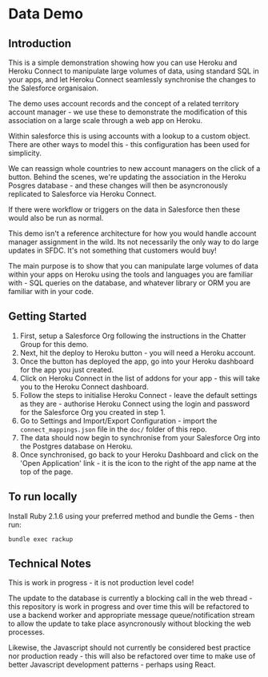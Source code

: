 # Data Demo

## Introduction

This is a simple demonstration showing how you can use Heroku and Heroku Connect to manipulate large volumes of data, using standard SQL in your apps, and let Heroku Connect seamlessly synchronise the changes to the Salesforce organisaion.

The demo uses account records and the concept of a related territory account manager - we use these to demonstrate the modification of this association on a large scale through a web app on Heroku. 

Within salesforce this is using accounts with a lookup to a custom object. There are other ways to model this - this configuration has been used for simplicity.

We can reassign whole countries to new account managers on the click of a button. Behind the scenes, we're updating the association in the Heroku Posgres database - and these changes will then be asyncronously replicated to Salesforce via Heroku Connect.

If there were workflow or triggers on the data in Salesforce then these would also be run as normal.

This demo isn't a reference architecture for how you would handle account manager assignment in the wild. Its not necessarily the only way to do large updates in SFDC. It's not something that customers would buy!

The main purpose is to show that you can manipulate large volumes of data within your apps on Heroku using the tools and languages you are familiar with - SQL queries on the database, and whatever library or ORM you are familiar with in your code.

## Getting Started

1. First, setup a Salesforce Org following the instructions in the Chatter Group for this demo.
2. Next, hit the deploy to Heroku button - you will need a Heroku account.
3. Once the button has deployed the app, go into your Heroku dashboard for the app you just created. 
4. Click on Heroku Connect in the list of addons for your app - this will take you to the Heroku Connect dashboard.
5. Follow the steps to initialise Heroku Connect - leave the default settings as they are - authorise Heroku Connect using the login and password for the Salesforce Org you created in step 1.
7. Go to Settings and Import/Export Configuration - import the ```connect_mappings.json``` file in the ```doc/``` folder of this repo.
8. The data should now begin to synchronise from your Salesforce Org into the Postgres database on Heroku.
9. Once synchronised, go back to your Heroku Dashboard and click on the 'Open Application' link - it is the icon to the right of the app name at the top of the page.

## To run locally

Install Ruby 2.1.6 using your preferred method and bundle the Gems - then run:

```bundle exec rackup```

## Technical Notes

This is work in progress - it is not production level code!

The update to the database is currently a blocking call in the web thread - this repository is work in progress and over time this will be refactored to use a backend worker and appropriate message queue/notification stream to allow the update to take place asyncronously without blocking the web processes.

Likewise, the Javascript should not currently be considered best practice nor production ready - this will also be refactored over time to make use of better Javascript development patterns - perhaps using React.